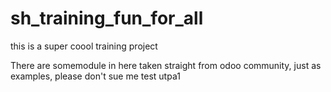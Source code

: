 # sh_training_fun_for_all
this is a super coool training project 

There are somemodule in here taken straight from odoo community, just as examples, please don't sue me
test utpa1
